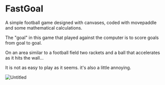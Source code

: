 # FastGoal
 
A simple football game designed with canvases, coded with movepaddle and some mathematical calculations. 

The "goal" in this game that played against the computer is to score goals from goal to goal. 

On an area similar to a football field two rackets and a ball that accelerates as it hits the wall...

It is not as easy to play as it seems. it's also a little annoying. 



![Untitled](https://user-images.githubusercontent.com/78660341/111937465-d9686a80-8ad8-11eb-883c-d4489a4c44cb.png)

